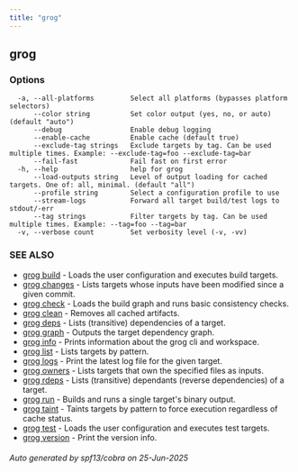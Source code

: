 ```yaml
---
title: "grog"
---
```

## grog



### Options

```
  -a, --all-platforms         Select all platforms (bypasses platform selectors)
      --color string          Set color output (yes, no, or auto) (default "auto")
      --debug                 Enable debug logging
      --enable-cache          Enable cache (default true)
      --exclude-tag strings   Exclude targets by tag. Can be used multiple times. Example: --exclude-tag=foo --exclude-tag=bar
      --fail-fast             Fail fast on first error
  -h, --help                  help for grog
      --load-outputs string   Level of output loading for cached targets. One of: all, minimal. (default "all")
      --profile string        Select a configuration profile to use
      --stream-logs           Forward all target build/test logs to stdout/-err
      --tag strings           Filter targets by tag. Can be used multiple times. Example: --tag=foo --tag=bar
  -v, --verbose count         Set verbosity level (-v, -vv)
```

### SEE ALSO

* [grog build](/reference/cli/grog_build/)	 - Loads the user configuration and executes build targets.
* [grog changes](/reference/cli/grog_changes/)	 - Lists targets whose inputs have been modified since a given commit.
* [grog check](/reference/cli/grog_check/)	 - Loads the build graph and runs basic consistency checks.
* [grog clean](/reference/cli/grog_clean/)	 - Removes all cached artifacts.
* [grog deps](/reference/cli/grog_deps/)	 - Lists (transitive) dependencies of a target.
* [grog graph](/reference/cli/grog_graph/)	 - Outputs the target dependency graph.
* [grog info](/reference/cli/grog_info/)	 - Prints information about the grog cli and workspace.
* [grog list](/reference/cli/grog_list/)	 - Lists targets by pattern.
* [grog logs](/reference/cli/grog_logs/)	 - Print the latest log file for the given target.
* [grog owners](/reference/cli/grog_owners/)	 - Lists targets that own the specified files as inputs.
* [grog rdeps](/reference/cli/grog_rdeps/)	 - Lists (transitive) dependants (reverse dependencies) of a target.
* [grog run](/reference/cli/grog_run/)	 - Builds and runs a single target's binary output.
* [grog taint](/reference/cli/grog_taint/)	 - Taints targets by pattern to force execution regardless of cache status.
* [grog test](/reference/cli/grog_test/)	 - Loads the user configuration and executes test targets.
* [grog version](/reference/cli/grog_version/)	 - Print the version info.

###### Auto generated by spf13/cobra on 25-Jun-2025
